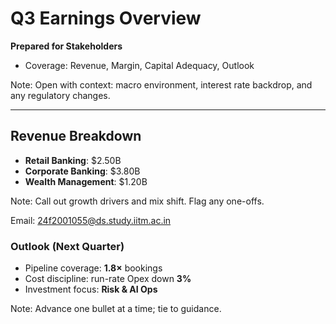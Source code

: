 # Q3 Earnings Overview
**Prepared for Stakeholders**

- Coverage: Revenue, Margin, Capital Adequacy, Outlook

Note:
Open with context: macro environment, interest rate backdrop, and any regulatory changes.

---

## Revenue Breakdown
- **Retail Banking**: $2.50B
- **Corporate Banking**: $3.80B
- **Wealth Management**: $1.20B

Note:
Call out growth drivers and mix shift. Flag any one-offs.

Email: 24f2001055@ds.study.iitm.ac.in

### Outlook (Next Quarter)
- Pipeline coverage: **1.8×** bookings
- Cost discipline: run-rate Opex down **3%**
- Investment focus: **Risk & AI Ops**

Note:
Advance one bullet at a time; tie to guidance.
